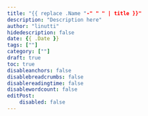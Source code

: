 ```yaml
---
title: "{{ replace .Name "-" " " | title }}"
description: "Description here"
author: "linutti"
hidedescription: false
date: {{ .Date }}
tags: [""]
category: [""]
draft: true
toc: true
disableanchors: false
disablebreadcrumbs: false
disablereadingtime: false
disablewordcount: false
editPost:
    disabled: false
---
```


